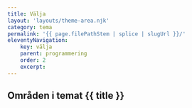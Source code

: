 ```yaml
---
title: Välja
layout: 'layouts/theme-area.njk'
category: tema
permalink: '{{ page.filePathStem | splice | slugUrl }}/'
eleventyNavigation:
    key: välja
    parent: programmering
    order: 2
    excerpt:
---
```


## Områden i temat {{ title }}

